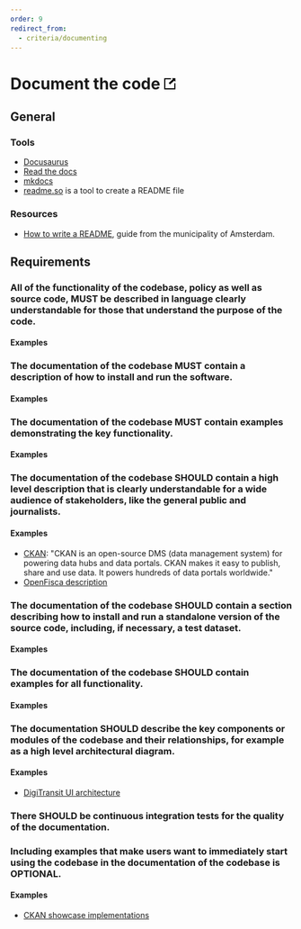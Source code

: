 ```yaml
---
order: 9
redirect_from:
  - criteria/documenting
---
```

# Document the code [![This criterion in the Standard for Public Code](../assets/link-symbol.png)](https://standard.publiccode.net/criteria/document-the-code.html)

<!-- SPDX-License-Identifier: CC0-1.0 -->
<!-- written in 2022 by The Foundation for Public Code <info@publiccode.net> -->

## General

### Tools

* [Docusaurus](https://docusaurus.io/)
* [Read the docs](https://readthedocs.org/)
* [mkdocs](https://www.mkdocs.org/)
* [readme.so](https://readme.so/) is a tool to create a README file

### Resources

* [How to write a README](https://github.com/Amsterdam/amsterdam.github.io/blob/master/guides/write-a-readme.md), guide from the municipality of Amsterdam.

## Requirements

### All of the functionality of the codebase, policy as well as source code, MUST be described in language clearly understandable for those that understand the purpose of the code.

#### Examples

### The documentation of the codebase MUST contain a description of how to install and run the software.

#### Examples

### The documentation of the codebase MUST contain examples demonstrating the key functionality.

#### Examples

### The documentation of the codebase SHOULD contain a high level description that is clearly understandable for a wide audience of stakeholders, like the general public and journalists.

#### Examples

* [CKAN](https://ckan.org/): "CKAN is an open-source DMS (data management system) for powering data hubs and data portals. CKAN makes it easy to publish, share and use data. It powers hundreds of data portals worldwide."
* [OpenFisca description](https://openfisca.org/doc/index.html)

### The documentation of the codebase SHOULD contain a section describing how to install and run a standalone version of the source code, including, if necessary, a test dataset.

#### Examples

### The documentation of the codebase SHOULD contain examples for all functionality.

#### Examples

### The documentation SHOULD describe the key components or modules of the codebase and their relationships, for example as a high level architectural diagram.

#### Examples

* [DigiTransit UI architecture](https://github.com/HSLdevcom/digitransit-ui/blob/v2/docs/Architecture.md)
<!-- There may be some good examples in https://commons.wikimedia.org/wiki/Category:Software_architecture -->

### There SHOULD be continuous integration tests for the quality of the documentation.

### Including examples that make users want to immediately start using the codebase in the documentation of the codebase is OPTIONAL.

#### Examples

* [CKAN showcase implementations](https://ckan.org/showcase)
